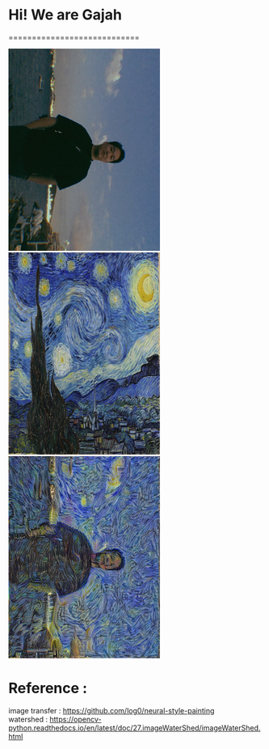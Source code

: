 # Hi!  We are Gajah
============================

<img src="https://github.com/gksthd1992/gajah/blob/master/ver11.jpg" width =300 height = 400>
<img src="https://github.com/gksthd1992/gajah/blob/master/ver12.jpg" width =300 height = 400>
<img src="https://github.com/gksthd1992/gajah/blob/master/완성본.jpg" width =300 height = 400>


# Reference :

image transfer : https://github.com/log0/neural-style-painting  
watershed : https://opencv-python.readthedocs.io/en/latest/doc/27.imageWaterShed/imageWaterShed.html
